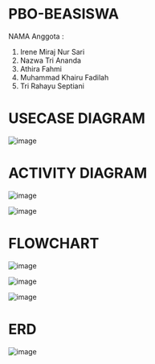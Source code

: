 # PBO-BEASISWA

NAMA Anggota :
1. Irene Miraj Nur Sari
2. Nazwa Tri Ananda
3. Athira Fahmi
4. Muhammad Khairu Fadilah
5. Tri Rahayu Septiani

# USECASE DIAGRAM
![image](https://github.com/user-attachments/assets/4fa5a422-f7bc-46df-8370-0943d64c008a)

# ACTIVITY DIAGRAM
![image](https://github.com/user-attachments/assets/16d290ad-7de5-4228-96ea-144a7f3c0dde)


![image](https://github.com/user-attachments/assets/106f40e8-e978-4b52-bbe8-e8528477a023)




# FLOWCHART
![image](https://github.com/user-attachments/assets/79596662-36db-43e0-bffc-65bcf3b04b97)

![image](https://github.com/user-attachments/assets/9bd12448-6165-4fd3-8ca4-8bd111336c55)

![image](https://github.com/user-attachments/assets/e00c371c-7dcf-456b-8d57-32b64351b308)



# ERD
![image](https://github.com/user-attachments/assets/50387439-70a4-4957-b742-099624d2ccb0)


